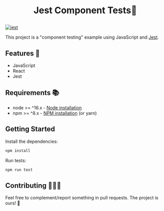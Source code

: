 <h1><p align="center">Jest Component Tests🧦</p></h1>

[![jest](https://facebook.github.io/jest/img/jest-badge.svg)](https://github.com/facebook/jest)

This project is a "component testing" example using JavaScript and [Jest](https://jestjs.io/docs/en/getting-started).

## Features 🧪

-   JavaScript
-   React
-   Jest

## Requirements 📚

-   node >= ^16.x - [Node installation](https://nodejs.org/en/download/)
-   npm >= ^8.x - [NPM installation](https://www.npmjs.com/get-npm) (or yarn)

## Getting Started

Install the dependencies:

```bash
npm install
```

Run tests:

```bash
npm run test
```

## Contributing 👨‍💻🤝

Feel free to complement/report something in pull requests. The project is ours! 🤝
